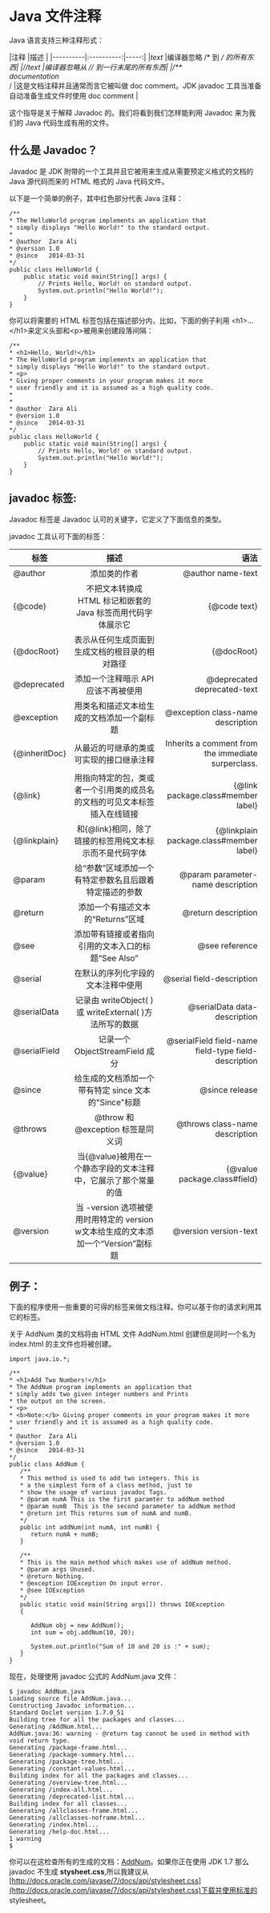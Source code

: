 # Java 文件注释
Java 语言支持三种注释形式：  

|注释      |描述   |
|----------|:----------:|-----:|
|*text* |编译器忽略 /* 到 */ 的所有东西|
|//text |编译器忽略从 // 到一行末尾的所有东西|
|/\*\*<br>documentation<br>*/ |这是文档注释并且通常而言它被叫做 doc comment。JDK javadoc 工具当准备自动准备生成文件时使用 doc comment |   

这个指导是关于解释 Javadoc 的。我们将看到我们怎样能利用 Javadoc 来为我们的 Java 代码生成有用的文件。  

## 什么是 Javadoc？
Javadoc 是 JDK 附带的一个工具并且它被用来生成从需要预定义格式的文档的 Java 源代码而来的 HTML 格式的 Java 代码文件。  

以下是一个简单的例子，其中红色部分代表 Java 注释：  
```
/**
* The HelloWorld program implements an application that
* simply displays "Hello World!" to the standard output.
*
* @author  Zara Ali
* @version 1.0
* @since   2014-03-31 
*/
public class HelloWorld {
    public static void main(String[] args) {
        // Prints Hello, World! on standard output.
        System.out.println("Hello World!");
    }
}
```

你可以将需要的 HTML 标签包括在描述部分内，比如，下面的例子利用 \<h1\>...\</h1\>来定义头部和\<p\>被用来创建段落间隔：  
```
/**
* <h1>Hello, World!</h1>
* The HelloWorld program implements an application that
* simply displays "Hello World!" to the standard output.
* <p>
* Giving proper comments in your program makes it more
* user friendly and it is assumed as a high quality code.
* 
*
* @author  Zara Ali
* @version 1.0
* @since   2014-03-31 
*/
public class HelloWorld {
    public static void main(String[] args) {
        // Prints Hello, World! on standard output.
        System.out.println("Hello World!");
    }
}
```
## javadoc 标签:
Javadoc 标签是 Javadoc 认可的关键字，它定义了下面信息的类型。  

javadoc 工具认可下面的标签： 

|标签      |描述   |语法   |
|----------|:----------:|-----:|
|@author|添加类的作者|@author name-text|
|{@code}|不把文本转换成 HTML 标记和嵌套的 Java 标签而用代码字体展示它|{@code text}|
|{@docRoot}|表示从任何生成页面到生成文档的根目录的相对路径|{@docRoot}|
|@deprecated|添加一个注释暗示 API 应该不再被使用|@deprecated deprecated-text|
|@exception|用类名和描述文本给生成的文档添加一个副标题 |@exception class-name description|
|{@inheritDoc}|从最近的可继承的类或可实现的接口继承注释 |Inherits a comment from the immediate surperclass.|
|{@link}|用指向特定的包，类或者一个引用类的成员名的文档的可见文本标签插入在线链接|{@link package.class#member label}|
|{@linkplain}|和{@link}相同，除了链接的标签用纯文本标示而不是代码字体|{@linkplain package.class#member label}|
|@param|给“参数”区域添加一个有特定参数名且后跟着特定描述的参数|@param parameter-name description|
|@return|添加一个有描述文本的“Returns”区域|@return description|
|@see|添加带有链接或者指向引用的文本入口的标题“See Also”|@see reference|
|@serial|在默认的序列化字段的文本注释中使用|@serial field-description | include | exclude|
|@serialData|记录由 writeObject( ) 或 writeExternal( )方法所写的数据|@serialData data-description|
|@serialField|记录一个 ObjectStreamField 成分|@serialField field-name field-type field-description|
|@since|给生成的文档添加一个带有特定 since 文本的"Since"标题|@since release|
|@throws|@throw 和 @exception 标签是同义词|@throws class-name description|
|{@value}|当{@value}被用在一个静态字段的文本注释中，它展示了那个常量的值|{@value package.class#field}|
|@version|当 -version 选项被使用时用特定的 version w文本给生成的文本添加一个“Version”副标题|@version version-text|

## 例子：
下面的程序使用一些重要的可得的标签来做文档注释。你可以基于你的请求利用其它的标签。  

关于 AddNum 类的文档将由 HTML 文件 AddNum.html 创建但是同时一个名为 index.html 的主文件也将被创建。  
```
import java.io.*;

/**
* <h1>Add Two Numbers!</h1>
* The AddNum program implements an application that
* simply adds two given integer numbers and Prints
* the output on the screen.
* <p>
* <b>Note:</b> Giving proper comments in your program makes it more
* user friendly and it is assumed as a high quality code.
*
* @author  Zara Ali
* @version 1.0
* @since   2014-03-31
*/
public class AddNum {
   /**
   * This method is used to add two integers. This is
   * a the simplest form of a class method, just to
   * show the usage of various javadoc Tags.
   * @param numA This is the first paramter to addNum method
   * @param numB  This is the second parameter to addNum method
   * @return int This returns sum of numA and numB.
   */
   public int addNum(int numA, int numB) {
      return numA + numB;
   }

   /**
   * This is the main method which makes use of addNum method.
   * @param args Unused.
   * @return Nothing.
   * @exception IOException On input error.
   * @see IOException
   */
   public static void main(String args[]) throws IOException
   {

      AddNum obj = new AddNum();
      int sum = obj.addNum(10, 20);

      System.out.println("Sum of 10 and 20 is :" + sum);
   }
}
```
现在，处理使用 javadoc 公式的 AddNum.java 文件：
```
$ javadoc AddNum.java
Loading source file AddNum.java...
Constructing Javadoc information...
Standard Doclet version 1.7.0_51
Building tree for all the packages and classes...
Generating /AddNum.html...
AddNum.java:36: warning - @return tag cannot be used in method with void return type.
Generating /package-frame.html...
Generating /package-summary.html...
Generating /package-tree.html...
Generating /constant-values.html...
Building index for all the packages and classes...
Generating /overview-tree.html...
Generating /index-all.html...
Generating /deprecated-list.html...
Building index for all classes...
Generating /allclasses-frame.html...
Generating /allclasses-noframe.html...
Generating /index.html...
Generating /help-doc.html...
1 warning
$
```
你可以在这检查所有的生成的文档：[AddNum](http://www.tutorialspoint.com/java/index.html)。如果你正在使用 JDK 1.7 那么 javadoc 不生成 **stysheet.css**,所以我建议从[http://docs.oracle.com/javase/7/docs/api/stylesheet.css](http://docs.oracle.com/javase/7/docs/api/stylesheet.css)下载并使用标准的 stylesheet。
